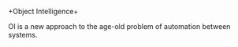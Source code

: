 +Object Intelligence+

OI is a new approach to the age-old problem of automation between systems. 

